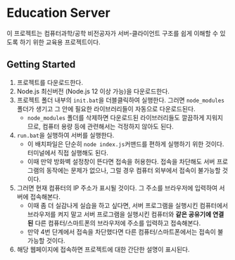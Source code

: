 # Education Server

이 프로젝트는 컴퓨터과학/공학 비전공자가 서버-클라이언트 구조를 쉽게 이해할 수 있도록 하기 위한 교육용 프로젝트이다.

## Getting Started

1. 프로젝트를 다운로드한다.
2. Node.js 최신버전 (Node.js 12 이상 가능)을 다운로드한다.
3. 프로젝트 폴더 내부의 `init.bat`을 더블클릭하여 실행한다. 그러면 `node_modules` 폴더가 생기고 그 안에 필요한 라이브러리들이 자동으로 다운로드된다.
   - `node_modules` 폴더를 삭제하면 다운로드된 라이브러리들도 깔끔하게 지워지므로, 컴퓨터 용량 등에 관련해서는 걱정하지 않아도 된다.
4. `run.bat`을 실행하여 서버를 실행한다.
   - 이 배치파일은 단순히 `node index.js`커맨드를 편하게 실행하기 위한 것이다. 터미널에서 직접 실행해도 된다.
   - 이때 만약 방화벽 설정창이 뜬다면 접속을 허용한다. 접속을 차단해도 서버 프로그램의 동작에는 문제가 없으나, 그럴 경우 컴퓨터 외부에서 접속이 불가능할 것이다.
5. 그러면 현재 컴퓨터의 IP 주소가 표시될 것이다. 그 주소를 브라우저에 입력하여 서버에 접속해본다.
   - 이때 좀 더 실감나게 실습을 하고 싶다면, 서버 프로그램을 실행시킨 컴퓨터에서 브라우저를 켜지 말고 서버 프로그램을 실행시킨 컴퓨터와 **같은 공유기에 연결된** 다른 컴퓨터/스마트폰의 브라우저에 주소를 입력하고 접속해본다.
   - 만약 4번 단계에서 접속을 차단했다면 다른 컴퓨터/스마트폰에서는 접속이 불가능할 것이다.
6. 해당 웹페이지에 접속하면 프로젝트에 대한 간단한 설명이 표시된다.
